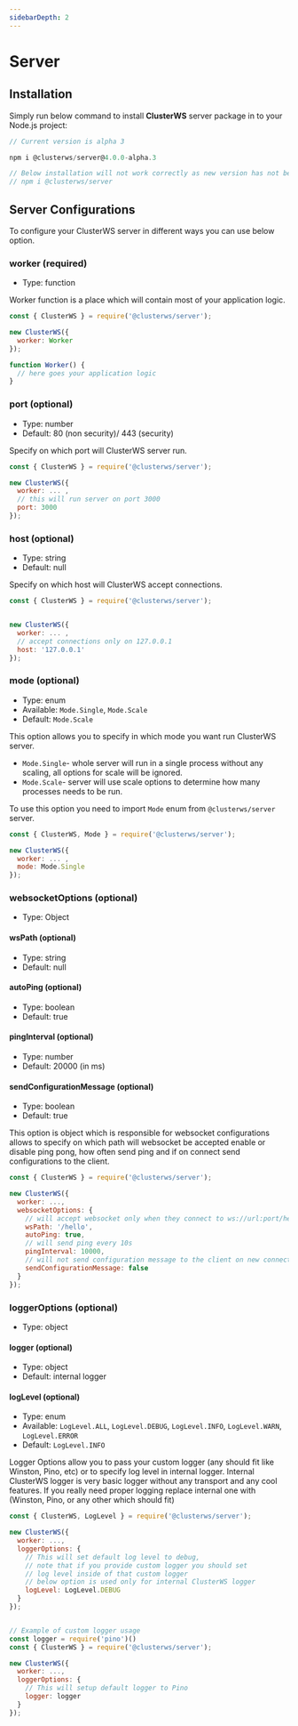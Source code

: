```yaml
---
sidebarDepth: 2
---
```

# Server

## Installation

Simply run below command to install **ClusterWS** server package in to your Node.js project:

```js
// Current version is alpha 3

npm i @clusterws/server@4.0.0-alpha.3

// Below installation will not work correctly as new version has not been released yet
// npm i @clusterws/server
```


## Server Configurations
To configure your ClusterWS server in different ways you can use below option.


### worker (required)
* Type: function

Worker function is a place which will contain most of your application logic.

```js
const { ClusterWS } = require('@clusterws/server');

new ClusterWS({
  worker: Worker
});

function Worker() {
  // here goes your application logic
}
```

### port (optional)
* Type: number
* Default: 80 (non security)/ 443 (security)

Specify on which port will ClusterWS server run.

```js
const { ClusterWS } = require('@clusterws/server');

new ClusterWS({
  worker: ... ,
  // this will run server on port 3000
  port: 3000
});
```

### host (optional)
* Type: string
* Default: null

Specify on which host will ClusterWS accept connections.

```js
const { ClusterWS } = require('@clusterws/server');


new ClusterWS({
  worker: ... ,
  // accept connections only on 127.0.0.1 
  host: '127.0.0.1'
});
```

### mode (optional)
* Type: enum
* Available: `Mode.Single`, `Mode.Scale`
* Default: `Mode.Scale`

This option allows you to specify in which mode you want run ClusterWS server.

* `Mode.Single`- whole server will run in a single process without any scaling, all options for scale will be ignored.
* `Mode.Scale`- server will use scale options to determine how many processes needs to be run.

To use this option you need to import `Mode` enum from `@clusterws/server` server.

```js
const { ClusterWS, Mode } = require('@clusterws/server');

new ClusterWS({
  worker: ... ,
  mode: Mode.Single
});
```

### websocketOptions (optional)
* Type: Object

#### wsPath (optional)
* Type: string
* Default: null

#### autoPing (optional)
* Type: boolean
* Default: true

#### pingInterval (optional)
* Type: number
* Default: 20000 (in ms)

#### sendConfigurationMessage (optional)
* Type: boolean
* Default: true


This option is object which is responsible for websocket configurations allows to specify on which path will websocket be accepted enable or disable ping pong, how often send ping and if on connect send configurations to the client.

```js
const { ClusterWS } = require('@clusterws/server');

new ClusterWS({
  worker: ...,
  websocketOptions: {
    // will accept websocket only when they connect to ws://url:port/hello
    wsPath: '/hello', 
    autoPing: true,
    // will send ping every 10s
    pingInterval: 10000,
    // will not send configuration message to the client on new connection
    sendConfigurationMessage: false
  }
});
```

### loggerOptions (optional)
* Type: object

#### logger (optional)
* Type: object
* Default: internal logger

#### logLevel (optional)
* Type: enum
* Available: `LogLevel.ALL`, `LogLevel.DEBUG`, `LogLevel.INFO`, `LogLevel.WARN`, `LogLevel.ERROR`
* Default: `LogLevel.INFO`

Logger Options allow you to pass your custom logger (any should fit like Winston, Pino, etc) or to specify log level in internal logger.
Internal ClusterWS logger is very basic logger without any transport and any cool features. If you really need proper logging replace internal one with
(Winston, Pino, or any other which should fit)

```js
const { ClusterWS, LogLevel } = require('@clusterws/server');

new ClusterWS({
  worker: ...,
  loggerOptions: {
    // This will set default log level to debug,
    // note that if you provide custom logger you should set
    // log level inside of that custom logger
    // below option is used only for internal ClusterWS logger
    logLevel: LogLevel.DEBUG
  }
});


// Example of custom logger usage
const logger = require('pino')()
const { ClusterWS } = require('@clusterws/server');

new ClusterWS({
  worker: ...,
  loggerOptions: {
    // This will setup default logger to Pino
    logger: logger
  }
});

```








<!-- This will disappear -->
<!-- ## Examples

Create very simple single instance server:

```js
const { ClusterWS, Mode } = require('../../dist/index');

new ClusterWS({
  // mode Single will run server in single instance without any scaling
  mode: Mode.Single,
  port: 3001,
  worker: Worker
});

function Worker() {
  const wss = this.wss;
  const server = this.server;

  wss.on('connection', (socket, req) => {
    // this will be triggered when 
  })
}

``` -->


